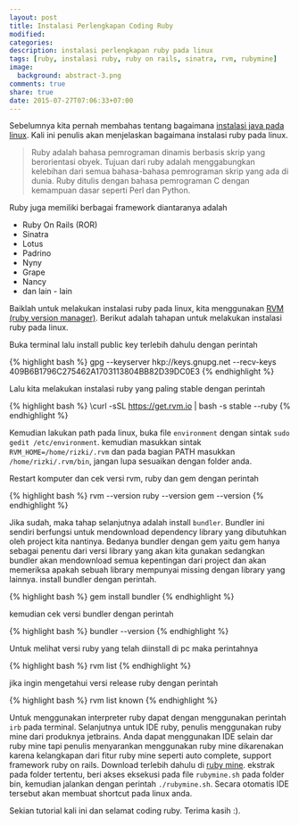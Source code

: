 ```yaml
---
layout: post
title: Instalasi Perlengkapan Coding Ruby
modified:
categories:
description: instalasi perlengkapan ruby pada linux
tags: [ruby, instalasi ruby, ruby on rails, sinatra, rvm, rubymine]
image:
  background: abstract-3.png
comments: true
share: true
date: 2015-07-27T07:06:33+07:00
---
```


Sebelumnya kita pernah membahas tentang bagaimana [instalasi java pada linux](http://rizkimufrizal.github.io/instalasi-perlengkapan-coding-java/). Kali ini penulis akan menjelaskan bagaimana instalasi ruby pada linux.

>Ruby adalah bahasa pemrograman dinamis berbasis skrip yang berorientasi obyek. Tujuan dari ruby adalah menggabungkan kelebihan dari semua bahasa-bahasa pemrograman skrip yang ada di dunia. Ruby ditulis dengan bahasa pemrograman C dengan kemampuan dasar seperti Perl dan Python.

Ruby juga memiliki berbagai framework diantaranya adalah

- Ruby On Rails (ROR)
- Sinatra
- Lotus
- Padrino
- Nyny
- Grape
- Nancy
- dan lain - lain

Baiklah untuk melakukan instalasi ruby pada linux, kita menggunakan [RVM (ruby version manager)](https://rvm.io/). Berikut adalah tahapan untuk melakukan instalasi ruby pada linux.

Buka terminal lalu install public key terlebih dahulu dengan perintah

{% highlight bash %}
gpg --keyserver hkp://keys.gnupg.net --recv-keys 409B6B1796C275462A1703113804BB82D39DC0E3
{% endhighlight %}

Lalu kita melakukan instalasi ruby yang paling stable dengan perintah

{% highlight bash %}
\curl -sSL https://get.rvm.io | bash -s stable --ruby
{% endhighlight %}

Kemudian lakukan path pada linux, buka file `environment` dengan sintak `sudo gedit /etc/environment`. kemudian masukkan sintak `RVM_HOME=/home/rizki/.rvm` dan pada bagian PATH masukkan `/home/rizki/.rvm/bin`, jangan lupa sesuaikan dengan folder anda.

Restart komputer dan cek versi rvm, ruby dan gem dengan perintah

{% highlight bash %}
rvm --version
ruby --version
gem --version
{% endhighlight %}

Jika sudah, maka tahap selanjutnya adalah install `bundler`. Bundler ini sendiri berfungsi untuk mendownload dependency library yang dibutuhkan oleh project kita nantinya. Bedanya bundler dengan gem yaitu gem hanya sebagai penentu dari versi library yang akan kita gunakan sedangkan bundler akan mendownload semua kepentingan dari project dan akan memeriksa apakah sebuah library mempunyai missing dengan library yang lainnya. install bundler dengan perintah.

{% highlight bash %}
gem install bundler
{% endhighlight %}

kemudian cek versi bundler dengan perintah

{% highlight bash %}
bundler --version
{% endhighlight %}

Untuk melihat versi ruby yang telah diinstall di pc maka perintahnya

{% highlight bash %}
rvm list
{% endhighlight %}

jika ingin mengetahui versi release ruby dengan perintah

{% highlight bash %}
rvm list known
{% endhighlight %}

Untuk menggunakan interpreter ruby dapat dengan menggunakan perintah `irb` pada terminal. Selanjutnya untuk IDE ruby, penulis menggunakan ruby mine dari produknya jetbrains. Anda dapat menggunakan IDE selain dar ruby mine tapi penulis menyarankan menggunakan ruby mine dikarenakan karena kelangkapan dari fitur ruby mine seperti auto complete, support framework ruby on rails. Download terlebih dahulu di [ruby mine](https://www.jetbrains.com/ruby/). ekstrak pada folder tertentu, beri akses eksekusi pada file `rubymine.sh` pada folder bin, kemudian jalankan dengan perintah `./rubymine.sh`. Secara otomatis IDE tersebut akan membuat shortcut pada linux anda.

Sekian tutorial kali ini dan selamat coding ruby. Terima kasih :).
